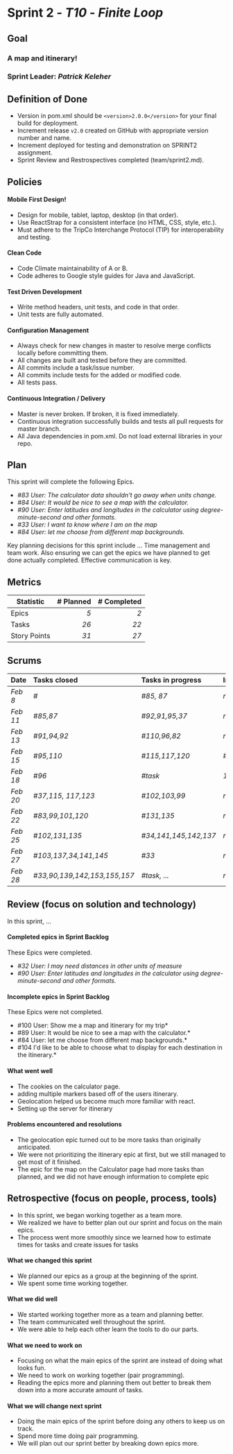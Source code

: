 # Sprint 2 - *T10* - *Finite Loop*

## Goal

### A map and itinerary!
### Sprint Leader: *Patrick Keleher*

## Definition of Done

* Version in pom.xml should be `<version>2.0.0</version>` for your final build for deployment.
* Increment release `v2.0` created on GitHub with appropriate version number and name.
* Increment deployed for testing and demonstration on SPRINT2 assignment.
* Sprint Review and Restrospectives completed (team/sprint2.md).


## Policies

#### Mobile First Design!
* Design for mobile, tablet, laptop, desktop (in that order).
* Use ReactStrap for a consistent interface (no HTML, CSS, style, etc.).
* Must adhere to the TripCo Interchange Protocol (TIP) for interoperability and testing.
#### Clean Code
* Code Climate maintainability of A or B.
* Code adheres to Google style guides for Java and JavaScript.
#### Test Driven Development
* Write method headers, unit tests, and code in that order.
* Unit tests are fully automated.
#### Configuration Management
* Always check for new changes in master to resolve merge conflicts locally before committing them.
* All changes are built and tested before they are committed.
* All commits include a task/issue number.
* All commits include tests for the added or modified code.
* All tests pass.
#### Continuous Integration / Delivery
* Master is never broken.  If broken, it is fixed immediately.
* Continuous integration successfully builds and tests all pull requests for master branch.
* All Java dependencies in pom.xml.  Do not load external libraries in your repo.


## Plan

This sprint will complete the following Epics.

* *#83 User: The calculator data shouldn't go away when units change.*
* *#84 User: It would be nice to see a map with the calculator.*
* *#90 User: Enter latitudes and longitudes in the calculator using degree-minute-second and other formats.*
* *#33 User: I want to know where I am on the map*
* *#84 User: let me choose from different map backgrounds.*



Key planning decisions for this sprint include ...
Time management and team work. Also ensuring we can get the epics we have planned to get done actually completed. Effective communication is key.

## Metrics

| Statistic | # Planned | # Completed |
| --- | ---: | ---: |
| Epics | *5* | *2* |
| Tasks |  *26*   | *22* |
| Story Points |  *31*  | *27* |


## Scrums

| Date | Tasks closed  | Tasks in progress | Impediments |
| :--- | :--- | :--- | :--- |
| *Feb 8* | *#* | *#85, 87* | *none* |
| *Feb 11* | *#85,87* | *#92,91,95,37* | *none* |
| *Feb 13* | *#91,94,92* | *#110,96,82* | *none* |
| *Feb 15* | *#95,110* | *#115,117,120* | *#* |
| *Feb 18* | *#96* | *#task* | *123* |
| *Feb 20* | *#37,115, 117,123* | *#102,103,99* | *none* |
| *Feb 22* | *#83,99,101,120* | *#131,135* | *none* |
| *Feb 25* | *#102,131,135* | *#34,141,145,142,137* | *none* |
| *Feb 27* | *#103,137,34,141,145* | *#33* | *none* |
| *Feb 28* | *#33,90,139,142,153,155,157* | *#task, ...* | *none* |


## Review (focus on solution and technology)

In this sprint, ...

#### Completed epics in Sprint Backlog

These Epics were completed.

* *#32 User: I may need distances in other units of measure*
* *#90 User: Enter latitudes and longitudes in the calculator using degree-minute-second and other formats.*

#### Incomplete epics in Sprint Backlog

These Epics were not completed.

* #100 User: Show me a map and itinerary for my trip*
* #89 User: It would be nice to see a map with the calculator.*
* #84 User: let me choose from different map backgrounds.*
* #104 I'd like to be able to choose what to display for each destination in the itinerary.*

#### What went well

* The cookies on the calculator page.
* adding multiple markers based off of the users itinerary.  
* Geolocation helped us become much more familiar with react.
* Setting up the server for itinerary


#### Problems encountered and resolutions

* The geolocation epic turned out to be more tasks than originally anticipated.
* We were not prioritizing the itinerary epic at first, but we still managed to get most of it finished.
* The epic for the map on the Calculator page had more tasks than planned, and we did not have enough information to complete epic

## Retrospective (focus on people, process, tools)

* In this sprint, we began working together as a team more.
* We realized we have to better plan out our sprint and focus on the main epics. 
* The process went more smoothly since we learned how to estimate times for tasks and create issues for tasks

#### What we changed this sprint

* We planned our epics as a group at the beginning of the sprint.
* We spent some time working together.  

#### What we did well

* We started working together more as a team and planning better.
* The team communicated well throughout the sprint.
* We were able to help each other learn the tools to do our parts.

#### What we need to work on

* Focusing on what the main epics of the sprint are instead of doing what looks fun.
* We need to work on working together (pair programming).
* Reading the epics more and planning them out better to break them down into a more accurate amount of tasks.

#### What we will change next sprint

* Doing the main epics of the sprint before doing any others to keep us on track. 
* Spend more time doing pair programming.
* We will plan out our sprint better by breaking down epics more.
